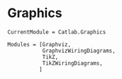 # Graphics

```@meta
CurrentModule = Catlab.Graphics
```

```@autodocs
Modules = [Graphviz,
           GraphvizWiringDiagrams,
           TikZ,
           TikZWiringDiagrams,
          ]
```

